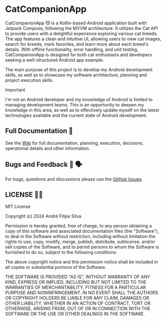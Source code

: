 # CatCompanionApp
CatCompanionApp 😼 is a Kotlin-based Android application built with Jetpack Compose, following the MVVM architecture. It utilizes the Cat API to provide users with a delightful experience exploring various cat breeds. The app features a clean and intuitive UI, allowing users to view cat images, search for breeds, mark favorites, and learn more about each breed's details. With offline functionality, error handling, and unit testing, CatCompanionApp is designed for both cat enthusiasts and developers seeking a well-structured Android app example.

The main purpose of this project is to develop my Android development skills, as well as to showcase my software architecture, planning and project execution skills.

> [!IMPORTANT]
> I'm not an Android developer and my knowledge of Android is limited to managing development teams. This is an opportunity to deepen my knowledge in this area, as well as to effectively update myself on the latest technologies available and the current state of Android development.

## Full Documentation 📘

See the [Wiki](https://github.com/andrefilipesilva73/cat-companion-app/wiki) for full documentation, planning, execution, decisions, operational details and other information.

## Bugs and Feedback 🐞 🗣️

For bugs, questions and discussions please use the [GitHub Issues](https://github.com/andrefilipesilva73/cat-companion-app/issues).

## LICENSE 👨‍🎓

MIT License

Copyright (c) 2024 André Filipe Silva

Permission is hereby granted, free of charge, to any person obtaining a copy
of this software and associated documentation files (the "Software"), to deal
in the Software without restriction, including without limitation the rights
to use, copy, modify, merge, publish, distribute, sublicense, and/or sell
copies of the Software, and to permit persons to whom the Software is
furnished to do so, subject to the following conditions:

The above copyright notice and this permission notice shall be included in all
copies or substantial portions of the Software.

THE SOFTWARE IS PROVIDED "AS IS", WITHOUT WARRANTY OF ANY KIND, EXPRESS OR
IMPLIED, INCLUDING BUT NOT LIMITED TO THE WARRANTIES OF MERCHANTABILITY,
FITNESS FOR A PARTICULAR PURPOSE AND NONINFRINGEMENT. IN NO EVENT SHALL THE
AUTHORS OR COPYRIGHT HOLDERS BE LIABLE FOR ANY CLAIM, DAMAGES OR OTHER
LIABILITY, WHETHER IN AN ACTION OF CONTRACT, TORT OR OTHERWISE, ARISING FROM,
OUT OF OR IN CONNECTION WITH THE SOFTWARE OR THE USE OR OTHER DEALINGS IN THE
SOFTWARE.
